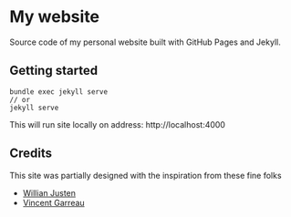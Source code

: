# My website
Source code of my personal website built with GitHub Pages and Jekyll.

## Getting started
```
bundle exec jekyll serve
// or
jekyll serve
```
This will run site locally on address: http://localhost:4000
## Credits
This site was partially designed with the inspiration from these fine folks
- [Willian Justen](https://github.com/willianjusten/will-jekyll-template)
- [Vincent Garreau](https://github.com/VincentGarreau/particles.js/)
